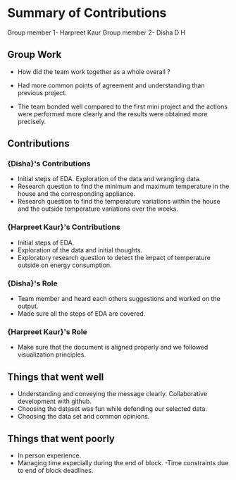 # Summary of Contributions

Group member 1- Harpreet Kaur
Group member 2- Disha D H

## Group Work

- How did the team work together as a whole overall ?
* Had more common points of agreement and understanding than previous project.

* The team bonded well compared to the first mini project and the actions were performed more clearly and the results were obtained more precisely.

## Contributions

### {Disha}'s Contributions

- Initial steps of EDA. Exploration of the data and wrangling data.
- Research question to find the minimum and maximum temperature in the house and the corresponding appliance.
- Research question to find the temperature variations within the house and the outside temperature variations over the weeks.

### {Harpreet Kaur}'s Contributions

- Initial steps of EDA. 
- Exploration of the data and initial thoughts.
- Exploratory research question to detect the impact of temperature outside on energy consumption.

### {Disha}'s Role

- Team member and heard each others suggestions and worked on the output.
- Made sure all the steps of EDA are covered.

### {Harpreet Kaur}'s Role
- Make sure that the document is aligned properly and we followed visualization principles.

## Things that went well

- Understanding and conveying the message clearly. Collaborative development with github.
- Choosing the dataset was fun while defending our selected data.
- Choosing the data set and common opinions.

## Things that went poorly

- In person experience.
- Managing time especially during the end of block.
-Time constraints due to end of block deadlines.
